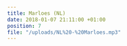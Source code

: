 ```yaml
---
title: Marloes (NL)
date: 2018-01-07 21:11:00 +01:00
position: 7
file: "/uploads/NL%20-%20Marloes.mp3"
---
```


